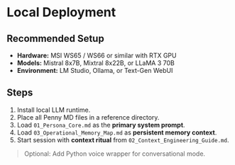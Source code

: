 # Local Deployment

## Recommended Setup
- **Hardware:** MSI WS65 / WS66 or similar with RTX GPU
- **Models:** Mistral 8x7B, Mixtral 8x22B, or LLaMA 3 70B
- **Environment:** LM Studio, Ollama, or Text-Gen WebUI

## Steps
1. Install local LLM runtime.
2. Place all Penny MD files in a reference directory.
3. Load `01_Persona_Core.md` as the **primary system prompt**.
4. Load `03_Operational_Memory_Map.md` as **persistent memory context**.
5. Start session with **context ritual** from `02_Context_Engineering_Guide.md`.

> Optional: Add Python voice wrapper for conversational mode.
